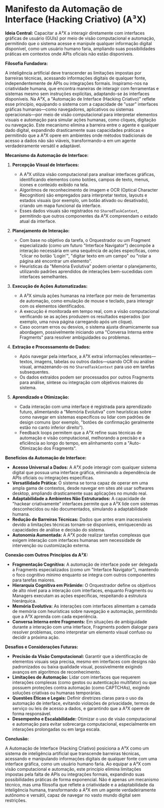 # Manifesto da Automação de Interface (Hacking Criativo) (A³X)

**Ideia Central:** Capacitar a A³X a interagir diretamente com interfaces gráficas de usuário (GUIs) por meio de visão computacional e automação, permitindo que o sistema acesse e manipule qualquer informação digital disponível, como um usuário humano faria, ampliando suas possibilidades práticas em contextos onde APIs oficiais não estão disponíveis.

**Filosofia Fundadora:**

A inteligência artificial deve transcender as limitações impostas por barreiras técnicas, acessando informações digitais de qualquer fonte, independentemente de APIs ou integrações formais. Inspiramo-nos na criatividade humana, que encontra maneiras de interagir com ferramentas e sistemas mesmo sem instruções explícitas, adaptando-se às interfaces disponíveis. Na A³X, a "Automação de Interface (Hacking Criativo)" reflete esse princípio, equipando o sistema com a capacidade de "usar" interfaces gráficas humanas—como navegadores, aplicativos ou sistemas operacionais—por meio de visão computacional para interpretar elementos visuais e automação para simular ações humanas, como cliques, digitação ou navegação. Este mecanismo elimina a barreira entre o agente e qualquer dado digital, expandindo drasticamente suas capacidades práticas e permitindo que a A³X opere em ambientes onde métodos tradicionais de acesso a dados não são viáveis, transformando-a em um agente verdadeiramente versátil e adaptável.

**Mecanismo da Automação de Interface:**

1. **Percepção Visual de Interfaces:**
   - A A³X utiliza visão computacional para analisar interfaces gráficas, identificando elementos como botões, campos de texto, menus, ícones e conteúdo exibido na tela.
   - Algoritmos de reconhecimento de imagem e OCR (Optical Character Recognition) são empregados para interpretar textos, layouts e estados visuais (por exemplo, um botão ativado ou desativado), criando um mapa funcional da interface.
   - Esses dados visuais são registrados no `SharedTaskContext`, permitindo que outros componentes da A³X compreendam o estado atual da interface.

2. **Planejamento de Interação:**
   - Com base no objetivo da tarefa, o Orquestrador ou um Fragment especializado (como um futuro "Interface Navigator") decompõe a interação necessária em uma sequência de ações específicas, como "clicar no botão 'Login'", "digitar texto em um campo" ou "rolar a página até encontrar um elemento".
   - Heurísticas da "Memória Evolutiva" podem orientar o planejamento, utilizando padrões aprendidos de interações bem-sucedidas com interfaces semelhantes.

3. **Execução de Ações Automatizadas:**
   - A A³X simula ações humanas na interface por meio de ferramentas de automação, como emulação de mouse e teclado, para interagir com os elementos identificados.
   - A execução é monitorada em tempo real, com a visão computacional verificando se as ações produzem os resultados esperados (por exemplo, uma nova página carregando após um clique).
   - Caso ocorram erros ou desvios, o sistema ajusta dinamicamente sua abordagem, possivelmente iniciando uma "Conversa Interna entre Fragments" para resolver ambiguidades ou problemas.

4. **Extração e Processamento de Dados:**
   - Após navegar pela interface, a A³X extrai informações relevantes—textos, imagens, tabelas ou outros dados—usando OCR ou análise visual, armazenando-os no `SharedTaskContext` para uso em tarefas subsequentes.
   - Os dados extraídos podem ser processados por outros Fragments para análise, síntese ou integração com objetivos maiores do sistema.

5. **Aprendizado e Otimização:**
   - Cada interação com uma interface é registrada para aprendizado futuro, alimentando a "Memória Evolutiva" com heurísticas sobre como navegar em sistemas específicos ou lidar com padrões de design comuns (por exemplo, "botões de confirmação geralmente estão no canto inferior direito").
   - Feedback loops permitem que a A³X refine suas técnicas de automação e visão computacional, melhorando a precisão e a eficiência ao longo do tempo, em alinhamento com a "Auto-Otimização dos Fragments".

**Benefícios da Automação de Interface:**

- **Acesso Universal a Dados:** A A³X pode interagir com qualquer sistema digital que possua uma interface gráfica, eliminando a dependência de APIs oficiais ou integrações específicas.
- **Versatilidade Prática:** O sistema se torna capaz de operar em uma ampla gama de contextos, desde navegar em sites até usar softwares desktop, ampliando drasticamente suas aplicações no mundo real.
- **Adaptabilidade a Ambientes Não Estruturados:** A capacidade de "hackear criativamente" interfaces permite que a A³X lide com sistemas desconhecidos ou não documentados, simulando a adaptabilidade humana.
- **Redução de Barreiras Técnicas:** Dados que antes eram inacessíveis devido a limitações técnicas tornam-se disponíveis, enriquecendo as capacidades de análise e decisão do sistema.
- **Autonomia Aumentada:** A A³X pode realizar tarefas complexas que exigem interação com interfaces humanas sem necessidade de intervenção ou customização externa.

**Conexão com Outros Princípios da A³X:**

- **Fragmentação Cognitiva:** A automação de interface pode ser delegada a Fragments especializados (como um "Interface Navigator"), mantendo o foco cognitivo mínimo enquanto se integra com outros componentes para tarefas maiores.
- **Hierarquia Cognitiva em Pirâmide:** O Orquestrador define os objetivos de alto nível para a interação com interfaces, enquanto Fragments ou Managers executam as ações específicas, respeitando a estrutura hierárquica.
- **Memória Evolutiva:** As interações com interfaces alimentam a camada de memória com heurísticas sobre navegação e automação, permitindo que a A³X aprenda com cada experiência.
- **Conversa Interna entre Fragments:** Em situações de ambiguidade durante a interação com uma interface, Fragments podem dialogar para resolver problemas, como interpretar um elemento visual confuso ou decidir a próxima ação.

**Desafios e Considerações Futuras:**

- **Precisão da Visão Computacional:** Garantir que a identificação de elementos visuais seja precisa, mesmo em interfaces com designs não padronizados ou baixa qualidade visual, possivelmente exigindo avanços em algoritmos de reconhecimento.
- **Limitações de Automação:** Lidar com interfaces que requerem interações complexas (como gestos ou autenticação multifator) ou que possuem proteções contra automação (como CAPTCHAs), exigindo soluções criativas ou humanas temporárias.
- **Questões Éticas e Legais:** Definir diretrizes claras para o uso da automação de interface, evitando violações de privacidade, termos de serviço ou leis de acesso a dados, e garantindo que a A³X opere de forma responsável.
- **Desempenho e Escalabilidade:** Otimizar o uso de visão computacional e automação para evitar sobrecarga computacional, especialmente em interações prolongadas ou em larga escala.

**Conclusão:**

A Automação de Interface (Hacking Criativo) posiciona a A³X como um sistema de inteligência artificial que transcende barreiras técnicas, acessando e manipulando informações digitais de qualquer fonte com uma interface gráfica, como um usuário humano faria. Ao equipar a A³X com visão computacional e automação, este princípio elimina limitações impostas pela falta de APIs ou integrações formais, expandindo suas possibilidades práticas de forma exponencial. Não é apenas um mecanismo técnico, mas uma filosofia que reflete a criatividade e a adaptabilidade da inteligência humana, transformando a A³X em um agente verdadeiramente autônomo e versátil, capaz de navegar no vasto mundo digital sem restrições. 
